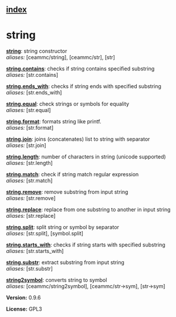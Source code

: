 [index](index.html) 
---

# string




[**string**](string.html): string constructor <br>
_aliases:_ \[ceammc/string\], \[ceammc/str\], \[str\]


[**string.contains**](string.contains.html): checks if string contains specified substring <br>
_aliases:_ \[str.contains\]


[**string.ends_with**](string.ends_with.html): checks if string ends with specified substring <br>
_aliases:_ \[str.ends_with\]


[**string.equal**](string.equal.html): check strings or symbols for equality <br>
_aliases:_ \[str.equal\]


[**string.format**](string.format.html): formats string like printf. <br>
_aliases:_ \[str.format\]


[**string.join**](string.join.html): joins (concatenates) list to string with separator <br>
_aliases:_ \[str.join\]


[**string.length**](string.length.html): number of characters in string (unicode supported) <br>
_aliases:_ \[str.length\]


[**string.match**](string.match.html): check if string match regular expression <br>
_aliases:_ \[str.match\]


[**string.remove**](string.remove.html): remove substring from input string <br>
_aliases:_ \[str.remove\]


[**string.replace**](string.replace.html): replace from one substring to another in input string <br>
_aliases:_ \[str.replace\]


[**string.split**](string.split.html): split string or symbol by separator <br>
_aliases:_ \[str.split\], \[symbol.split\]


[**string.starts_with**](string.starts_with.html): checks if string starts with specified substring <br>
_aliases:_ \[str.starts_with\]


[**string.substr**](string.substr.html): extract substring from input string <br>
_aliases:_ \[str.substr\]


[**string2symbol**](string2symbol.html): converts string to symbol <br>
_aliases:_ \[ceammc/string2symbol\], \[ceammc/str-&gt;sym\], \[str-&gt;sym\]



**Version:** 0.9.6

**License:** GPL3
